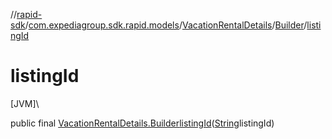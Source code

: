 //[rapid-sdk](../../../../index.md)/[com.expediagroup.sdk.rapid.models](../../index.md)/[VacationRentalDetails](../index.md)/[Builder](index.md)/[listingId](listing-id.md)

# listingId

[JVM]\

public final [VacationRentalDetails.Builder](index.md)[listingId](listing-id.md)([String](https://docs.oracle.com/javase/8/docs/api/java/lang/String.html)listingId)
